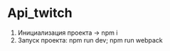 # Api_twitch
1) Инициализация проекта -> npm i
2) Запуск проекта:
    npm run dev;
    npm run webpack
